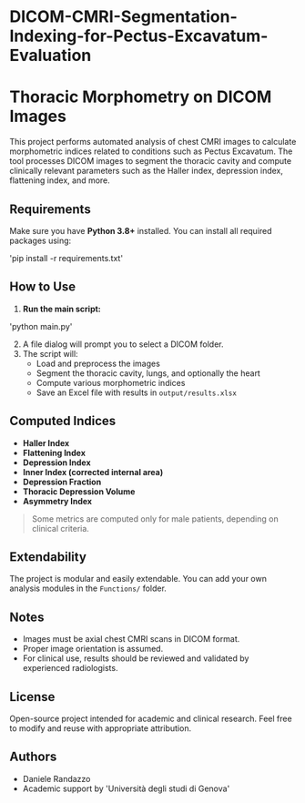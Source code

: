 # DICOM-CMRI-Segmentation-Indexing-for-Pectus-Excavatum-Evaluation

# Thoracic Morphometry on DICOM Images

This project performs automated analysis of chest CMRI images to calculate morphometric indices related to conditions such as Pectus Excavatum. The tool processes DICOM images to segment the thoracic cavity and compute clinically relevant parameters such as the Haller index, depression index, flattening index, and more.



## Requirements

Make sure you have **Python 3.8+** installed. You can install all required packages using:

'pip install -r requirements.txt'


## How to Use

1. **Run the main script:**

'python main.py'

2. A file dialog will prompt you to select a DICOM folder.
3. The script will:
   - Load and preprocess the images
   - Segment the thoracic cavity, lungs, and optionally the heart
   - Compute various morphometric indices
   - Save an Excel file with results in `output/results.xlsx`
   

##  Computed Indices

- **Haller Index**
- **Flattening Index**
- **Depression Index**
- **Inner Index (corrected internal area)**
- **Depression Fraction**
- **Thoracic Depression Volume**
- **Asymmetry Index**

>  Some metrics are computed only for male patients, depending on clinical criteria.

##  Extendability

The project is modular and easily extendable. You can add your own analysis modules in the `Functions/` folder.

## Notes

- Images must be axial chest CMRI scans in DICOM format.
- Proper image orientation is assumed.
- For clinical use, results should be reviewed and validated by experienced radiologists.

## License

Open-source project intended for academic and clinical research. Feel free to modify and reuse with appropriate attribution.

## Authors

- Daniele Randazzo
- Academic support by 'Università degli studi di Genova'
